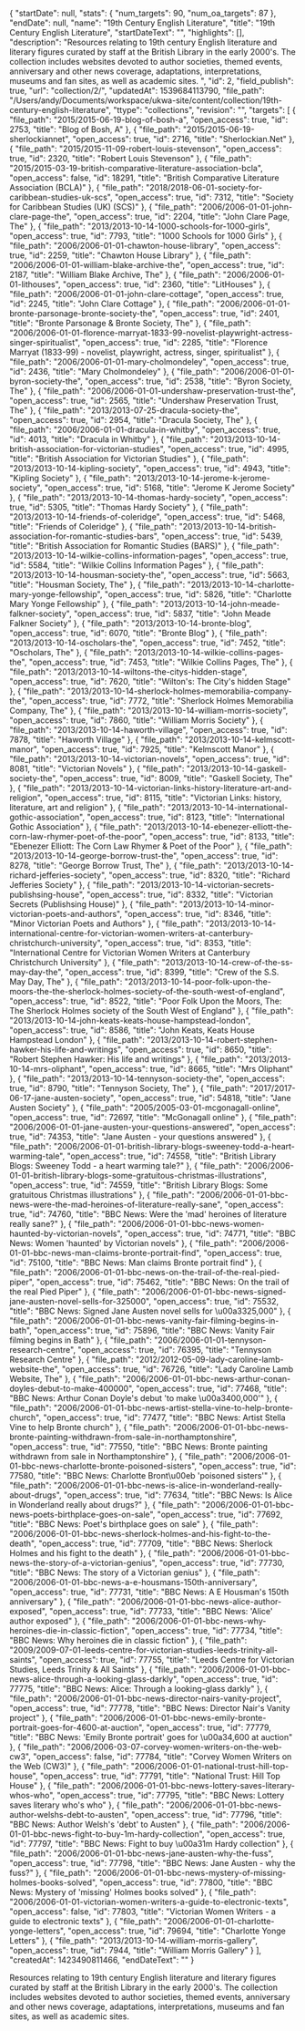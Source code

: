 {
  "startDate": null, 
  "stats": {
    "num_targets": 90, 
    "num_oa_targets": 87
  }, 
  "endDate": null, 
  "name": "19th Century English Literature", 
  "title": "19th Century English Literature", 
  "startDateText": "", 
  "highlights": [], 
  "description": "Resources relating to 19th century English literature and literary figures curated by staff at the British Library in the early 2000's. The collection includes websites devoted to author societies, themed events, anniversary and other news coverage, adaptations, interpretations, museums and fan sites, as well as academic sites. ", 
  "id": 2, 
  "field_publish": true, 
  "url": "collection/2/", 
  "updatedAt": 1539684113790, 
  "file_path": "/Users/andy/Documents/workspace/ukwa-site/content/collection/19th-century-english-literature", 
  "ttype": "collections", 
  "revision": "", 
  "targets": [
    {
      "file_path": "2015/2015-06-19-blog-of-bosh-a", 
      "open_access": true, 
      "id": 2753, 
      "title": "Blog of Bosh, A"
    }, 
    {
      "file_path": "2015/2015-06-19-sherlockiannet", 
      "open_access": true, 
      "id": 2716, 
      "title": "Sherlockian.Net"
    }, 
    {
      "file_path": "2015/2015-11-09-robert-louis-stevenson", 
      "open_access": true, 
      "id": 2320, 
      "title": "Robert Louis Stevenson"
    }, 
    {
      "file_path": "2015/2015-03-19-british-comparative-literature-association-bcla", 
      "open_access": false, 
      "id": 18291, 
      "title": "British Comparative Literature Association (BCLA)"
    }, 
    {
      "file_path": "2018/2018-06-01-society-for-caribbean-studies-uk-scs", 
      "open_access": true, 
      "id": 7312, 
      "title": "Society for Caribbean Studies (UK) (SCS)"
    }, 
    {
      "file_path": "2006/2006-01-01-john-clare-page-the", 
      "open_access": true, 
      "id": 2204, 
      "title": "John Clare Page, The"
    }, 
    {
      "file_path": "2013/2013-10-14-1000-schools-for-1000-girls", 
      "open_access": true, 
      "id": 7793, 
      "title": "1000 Schools for 1000 Girls"
    }, 
    {
      "file_path": "2006/2006-01-01-chawton-house-library", 
      "open_access": true, 
      "id": 2259, 
      "title": "Chawton House Library"
    }, 
    {
      "file_path": "2006/2006-01-01-william-blake-archive-the", 
      "open_access": true, 
      "id": 2187, 
      "title": "William Blake Archive, The"
    }, 
    {
      "file_path": "2006/2006-01-01-lithouses", 
      "open_access": true, 
      "id": 2360, 
      "title": "LitHouses"
    }, 
    {
      "file_path": "2006/2006-01-01-john-clare-cottage", 
      "open_access": true, 
      "id": 2245, 
      "title": "John Clare Cottage"
    }, 
    {
      "file_path": "2006/2006-01-01-bronte-parsonage-bronte-society-the", 
      "open_access": true, 
      "id": 2401, 
      "title": "Bronte Parsonage & Bronte Society, The"
    }, 
    {
      "file_path": "2006/2006-01-01-florence-marryat-1833-99-novelist-playwright-actress-singer-spiritualist", 
      "open_access": true, 
      "id": 2285, 
      "title": "Florence Marryat (1833-99) - novelist, playwright, actress, singer, spiritualist"
    }, 
    {
      "file_path": "2006/2006-01-01-mary-cholmondeley", 
      "open_access": true, 
      "id": 2436, 
      "title": "Mary Cholmondeley"
    }, 
    {
      "file_path": "2006/2006-01-01-byron-society-the", 
      "open_access": true, 
      "id": 2538, 
      "title": "Byron Society, The"
    }, 
    {
      "file_path": "2006/2006-01-01-undershaw-preservation-trust-the", 
      "open_access": true, 
      "id": 2565, 
      "title": "Undershaw Preservation Trust, The"
    }, 
    {
      "file_path": "2013/2013-07-25-dracula-society-the", 
      "open_access": true, 
      "id": 2954, 
      "title": "Dracula Society, The"
    }, 
    {
      "file_path": "2006/2006-01-01-dracula-in-whitby", 
      "open_access": true, 
      "id": 4013, 
      "title": "Dracula in Whitby"
    }, 
    {
      "file_path": "2013/2013-10-14-british-association-for-victorian-studies", 
      "open_access": true, 
      "id": 4995, 
      "title": "British Association for Victorian Studies"
    }, 
    {
      "file_path": "2013/2013-10-14-kipling-society", 
      "open_access": true, 
      "id": 4943, 
      "title": "Kipling Society"
    }, 
    {
      "file_path": "2013/2013-10-14-jerome-k-jerome-society", 
      "open_access": true, 
      "id": 5168, 
      "title": "Jerome K Jerome Society"
    }, 
    {
      "file_path": "2013/2013-10-14-thomas-hardy-society", 
      "open_access": true, 
      "id": 5305, 
      "title": "Thomas Hardy Society"
    }, 
    {
      "file_path": "2013/2013-10-14-friends-of-coleridge", 
      "open_access": true, 
      "id": 5468, 
      "title": "Friends of Coleridge"
    }, 
    {
      "file_path": "2013/2013-10-14-british-association-for-romantic-studies-bars", 
      "open_access": true, 
      "id": 5439, 
      "title": "British Association for Romantic Studies (BARS)"
    }, 
    {
      "file_path": "2013/2013-10-14-wilkie-collins-information-pages", 
      "open_access": true, 
      "id": 5584, 
      "title": "Wilkie Collins Information Pages"
    }, 
    {
      "file_path": "2013/2013-10-14-housman-society-the", 
      "open_access": true, 
      "id": 5663, 
      "title": "Housman Society, The"
    }, 
    {
      "file_path": "2013/2013-10-14-charlotte-mary-yonge-fellowship", 
      "open_access": true, 
      "id": 5826, 
      "title": "Charlotte Mary Yonge Fellowship"
    }, 
    {
      "file_path": "2013/2013-10-14-john-meade-falkner-society", 
      "open_access": true, 
      "id": 5837, 
      "title": "John Meade Falkner Society"
    }, 
    {
      "file_path": "2013/2013-10-14-bronte-blog", 
      "open_access": true, 
      "id": 6070, 
      "title": "Bronte Blog"
    }, 
    {
      "file_path": "2013/2013-10-14-oscholars-the", 
      "open_access": true, 
      "id": 7452, 
      "title": "Oscholars, The"
    }, 
    {
      "file_path": "2013/2013-10-14-wilkie-collins-pages-the", 
      "open_access": true, 
      "id": 7453, 
      "title": "Wilkie Collins Pages, The"
    }, 
    {
      "file_path": "2013/2013-10-14-wiltons-the-citys-hidden-stage", 
      "open_access": true, 
      "id": 7620, 
      "title": "Wilton's: The City's hidden Stage"
    }, 
    {
      "file_path": "2013/2013-10-14-sherlock-holmes-memorabilia-company-the", 
      "open_access": true, 
      "id": 7772, 
      "title": "Sherlock Holmes Memorabilia Company, The"
    }, 
    {
      "file_path": "2013/2013-10-14-william-morris-society", 
      "open_access": true, 
      "id": 7860, 
      "title": "William Morris Society"
    }, 
    {
      "file_path": "2013/2013-10-14-haworth-village", 
      "open_access": true, 
      "id": 7878, 
      "title": "Haworth Village"
    }, 
    {
      "file_path": "2013/2013-10-14-kelmscott-manor", 
      "open_access": true, 
      "id": 7925, 
      "title": "Kelmscott Manor"
    }, 
    {
      "file_path": "2013/2013-10-14-victorian-novels", 
      "open_access": true, 
      "id": 8081, 
      "title": "Victorian Novels"
    }, 
    {
      "file_path": "2013/2013-10-14-gaskell-society-the", 
      "open_access": true, 
      "id": 8009, 
      "title": "Gaskell Society, The"
    }, 
    {
      "file_path": "2013/2013-10-14-victorian-links-history-literature-art-and-religion", 
      "open_access": true, 
      "id": 8115, 
      "title": "Victorian Links: history, literature, art and religion"
    }, 
    {
      "file_path": "2013/2013-10-14-international-gothic-association", 
      "open_access": true, 
      "id": 8123, 
      "title": "International Gothic Association"
    }, 
    {
      "file_path": "2013/2013-10-14-ebenezer-elliott-the-corn-law-rhymer-poet-of-the-poor", 
      "open_access": true, 
      "id": 8133, 
      "title": "Ebenezer Elliott: The Corn Law Rhymer & Poet of the Poor"
    }, 
    {
      "file_path": "2013/2013-10-14-george-borrow-trust-the", 
      "open_access": true, 
      "id": 8278, 
      "title": "George Borrow Trust, The"
    }, 
    {
      "file_path": "2013/2013-10-14-richard-jefferies-society", 
      "open_access": true, 
      "id": 8320, 
      "title": "Richard Jefferies Society"
    }, 
    {
      "file_path": "2013/2013-10-14-victorian-secrets-publishsing-house", 
      "open_access": true, 
      "id": 8332, 
      "title": "Victorian Secrets (Publishsing House)"
    }, 
    {
      "file_path": "2013/2013-10-14-minor-victorian-poets-and-authors", 
      "open_access": true, 
      "id": 8346, 
      "title": "Minor Victorian Poets and Authors"
    }, 
    {
      "file_path": "2013/2013-10-14-international-centre-for-victorian-women-writers-at-canterbury-christchurch-university", 
      "open_access": true, 
      "id": 8353, 
      "title": "International Centre for Victorian Women Writers at Canterbury Christchurch University"
    }, 
    {
      "file_path": "2013/2013-10-14-crew-of-the-ss-may-day-the", 
      "open_access": true, 
      "id": 8399, 
      "title": "Crew of the S.S. May Day, The"
    }, 
    {
      "file_path": "2013/2013-10-14-poor-folk-upon-the-moors-the-the-sherlock-holmes-society-of-the-south-west-of-england", 
      "open_access": true, 
      "id": 8522, 
      "title": "Poor Folk Upon the Moors, The: The Sherlock Holmes society of the South West of England"
    }, 
    {
      "file_path": "2013/2013-10-14-john-keats-keats-house-hampstead-london", 
      "open_access": true, 
      "id": 8586, 
      "title": "John Keats, Keats House Hampstead London"
    }, 
    {
      "file_path": "2013/2013-10-14-robert-stephen-hawker-his-life-and-writings", 
      "open_access": true, 
      "id": 8650, 
      "title": "Robert Stephen Hawker: His life and writings"
    }, 
    {
      "file_path": "2013/2013-10-14-mrs-oliphant", 
      "open_access": true, 
      "id": 8665, 
      "title": "Mrs Oliphant"
    }, 
    {
      "file_path": "2013/2013-10-14-tennyson-society-the", 
      "open_access": true, 
      "id": 8790, 
      "title": "Tennyson Society, The"
    }, 
    {
      "file_path": "2017/2017-06-17-jane-austen-society", 
      "open_access": true, 
      "id": 54818, 
      "title": "Jane Austen Society"
    }, 
    {
      "file_path": "2005/2005-03-01-mcgonagall-online", 
      "open_access": true, 
      "id": 72697, 
      "title": "McGonagall online"
    }, 
    {
      "file_path": "2006/2006-01-01-jane-austen-your-questions-answered", 
      "open_access": true, 
      "id": 74353, 
      "title": "Jane Austen - your questions answered"
    }, 
    {
      "file_path": "2006/2006-01-01-british-library-blogs-sweeney-todd-a-heart-warming-tale", 
      "open_access": true, 
      "id": 74558, 
      "title": "British Library Blogs: Sweeney Todd - a heart warming tale?"
    }, 
    {
      "file_path": "2006/2006-01-01-british-library-blogs-some-gratuitous-christmas-illustrations", 
      "open_access": true, 
      "id": 74559, 
      "title": "British Library Blogs: Some gratuitous Christmas illustrations"
    }, 
    {
      "file_path": "2006/2006-01-01-bbc-news-were-the-mad-heroines-of-literature-really-sane", 
      "open_access": true, 
      "id": 74760, 
      "title": "BBC News: Were the 'mad' heroines of literature really sane?"
    }, 
    {
      "file_path": "2006/2006-01-01-bbc-news-women-haunted-by-victorian-novels", 
      "open_access": true, 
      "id": 74771, 
      "title": "BBC News: Women 'haunted' by Victorian novels"
    }, 
    {
      "file_path": "2006/2006-01-01-bbc-news-man-claims-bronte-portrait-find", 
      "open_access": true, 
      "id": 75100, 
      "title": "BBC News: Man claims Bronte portrait find"
    }, 
    {
      "file_path": "2006/2006-01-01-bbc-news-on-the-trail-of-the-real-pied-piper", 
      "open_access": true, 
      "id": 75462, 
      "title": "BBC News: On the trail of the real Pied Piper"
    }, 
    {
      "file_path": "2006/2006-01-01-bbc-news-signed-jane-austen-novel-sells-for-325000", 
      "open_access": true, 
      "id": 75532, 
      "title": "BBC News: Signed Jane Austen novel sells for \u00a3325,000"
    }, 
    {
      "file_path": "2006/2006-01-01-bbc-news-vanity-fair-filming-begins-in-bath", 
      "open_access": true, 
      "id": 75896, 
      "title": "BBC News: Vanity Fair filming begins in Bath"
    }, 
    {
      "file_path": "2006/2006-01-01-tennyson-research-centre", 
      "open_access": true, 
      "id": 76395, 
      "title": "Tennyson Research Centre"
    }, 
    {
      "file_path": "2012/2012-05-09-lady-caroline-lamb-website-the", 
      "open_access": true, 
      "id": 76726, 
      "title": "Lady Caroline Lamb Website, The"
    }, 
    {
      "file_path": "2006/2006-01-01-bbc-news-arthur-conan-doyles-debut-to-make-400000", 
      "open_access": true, 
      "id": 77468, 
      "title": "BBC News: Arthur Conan Doyle's debut 'to make \u00a3400,000'"
    }, 
    {
      "file_path": "2006/2006-01-01-bbc-news-artist-stella-vine-to-help-bronte-church", 
      "open_access": true, 
      "id": 77477, 
      "title": "BBC News: Artist Stella Vine to help Bronte church"
    }, 
    {
      "file_path": "2006/2006-01-01-bbc-news-bronte-painting-withdrawn-from-sale-in-northamptonshire", 
      "open_access": true, 
      "id": 77550, 
      "title": "BBC News: Bronte painting withdrawn from sale in Northamptonshire"
    }, 
    {
      "file_path": "2006/2006-01-01-bbc-news-charlotte-bronte-poisoned-sisters", 
      "open_access": true, 
      "id": 77580, 
      "title": "BBC News: Charlotte Bront\u00eb 'poisoned sisters'"
    }, 
    {
      "file_path": "2006/2006-01-01-bbc-news-is-alice-in-wonderland-really-about-drugs", 
      "open_access": true, 
      "id": 77634, 
      "title": "BBC News: Is Alice in Wonderland really about drugs?"
    }, 
    {
      "file_path": "2006/2006-01-01-bbc-news-poets-birthplace-goes-on-sale", 
      "open_access": true, 
      "id": 77692, 
      "title": "BBC News: Poet's birthplace goes on sale"
    }, 
    {
      "file_path": "2006/2006-01-01-bbc-news-sherlock-holmes-and-his-fight-to-the-death", 
      "open_access": true, 
      "id": 77709, 
      "title": "BBC News: Sherlock Holmes and his fight to the death"
    }, 
    {
      "file_path": "2006/2006-01-01-bbc-news-the-story-of-a-victorian-genius", 
      "open_access": true, 
      "id": 77730, 
      "title": "BBC News: The story of a Victorian genius"
    }, 
    {
      "file_path": "2006/2006-01-01-bbc-news-a-e-housmans-150th-anniversary", 
      "open_access": true, 
      "id": 77731, 
      "title": "BBC News: A E Housman's 150th anniversary"
    }, 
    {
      "file_path": "2006/2006-01-01-bbc-news-alice-author-exposed", 
      "open_access": true, 
      "id": 77733, 
      "title": "BBC News: 'Alice' author exposed"
    }, 
    {
      "file_path": "2006/2006-01-01-bbc-news-why-heroines-die-in-classic-fiction", 
      "open_access": true, 
      "id": 77734, 
      "title": "BBC News: Why heroines die in classic fiction"
    }, 
    {
      "file_path": "2009/2009-07-01-leeds-centre-for-victorian-studies-leeds-trinity-all-saints", 
      "open_access": true, 
      "id": 77755, 
      "title": "Leeds Centre for Victorian Studies, Leeds Trinity & All Saints"
    }, 
    {
      "file_path": "2006/2006-01-01-bbc-news-alice-through-a-looking-glass-darkly", 
      "open_access": true, 
      "id": 77775, 
      "title": "BBC News: Alice: Through a looking-glass darkly"
    }, 
    {
      "file_path": "2006/2006-01-01-bbc-news-director-nairs-vanity-project", 
      "open_access": true, 
      "id": 77778, 
      "title": "BBC News: Director Nair's Vanity project"
    }, 
    {
      "file_path": "2006/2006-01-01-bbc-news-emily-bronte-portrait-goes-for-4600-at-auction", 
      "open_access": true, 
      "id": 77779, 
      "title": "BBC News: 'Emily Bronte portrait' goes for \u00a34,600 at auction"
    }, 
    {
      "file_path": "2006/2006-03-07-corvey-women-writers-on-the-web-cw3", 
      "open_access": false, 
      "id": 77784, 
      "title": "Corvey Women Writers on the Web (CW3)"
    }, 
    {
      "file_path": "2006/2006-01-01-national-trust-hill-top-house", 
      "open_access": true, 
      "id": 77791, 
      "title": "National Trust: Hill Top House"
    }, 
    {
      "file_path": "2006/2006-01-01-bbc-news-lottery-saves-literary-whos-who", 
      "open_access": true, 
      "id": 77795, 
      "title": "BBC News: Lottery saves literary who's who"
    }, 
    {
      "file_path": "2006/2006-01-01-bbc-news-author-welshs-debt-to-austen", 
      "open_access": true, 
      "id": 77796, 
      "title": "BBC News: Author Welsh's 'debt' to Austen"
    }, 
    {
      "file_path": "2006/2006-01-01-bbc-news-fight-to-buy-1m-hardy-collection", 
      "open_access": true, 
      "id": 77797, 
      "title": "BBC News: Fight to buy \u00a31m Hardy collection"
    }, 
    {
      "file_path": "2006/2006-01-01-bbc-news-jane-austen-why-the-fuss", 
      "open_access": true, 
      "id": 77798, 
      "title": "BBC News: Jane Austen - why the fuss?"
    }, 
    {
      "file_path": "2006/2006-01-01-bbc-news-mystery-of-missing-holmes-books-solved", 
      "open_access": true, 
      "id": 77800, 
      "title": "BBC News: Mystery of 'missing' Holmes books solved"
    }, 
    {
      "file_path": "2006/2006-01-01-victorian-women-writers-a-guide-to-electronic-texts", 
      "open_access": false, 
      "id": 77803, 
      "title": "Victorian Women Writers - a guide to electronic texts"
    }, 
    {
      "file_path": "2006/2006-01-01-charlotte-yonge-letters", 
      "open_access": true, 
      "id": 79694, 
      "title": "Charlotte Yonge Letters"
    }, 
    {
      "file_path": "2013/2013-10-14-william-morris-gallery", 
      "open_access": true, 
      "id": 7944, 
      "title": "William Morris Gallery"
    }
  ], 
  "createdAt": 1423490811466, 
  "endDateText": ""
}

Resources relating to 19th century English literature and literary figures curated by staff at the British Library in the early 2000's. The collection includes websites devoted to author societies, themed events, anniversary and other news coverage, adaptations, interpretations, museums and fan sites, as well as academic sites. 